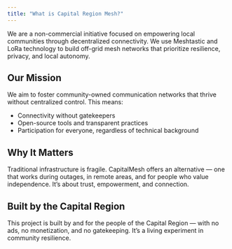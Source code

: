 ```yaml
---
title: "What is Capital Region Mesh?"
---
```


We are a non-commercial initiative focused on empowering local communities through decentralized connectivity. We use Meshtastic and LoRa technology to build off-grid mesh networks that prioritize resilience, privacy, and local autonomy.

## Our Mission

We aim to foster community-owned communication networks that thrive without centralized control. This means:

- Connectivity without gatekeepers
- Open-source tools and transparent practices
- Participation for everyone, regardless of technical background

## Why It Matters

Traditional infrastructure is fragile. CapitalMesh offers an alternative — one that works during outages, in remote areas, and for people who value independence. It’s about trust, empowerment, and connection.

## Built by the Capital Region

This project is built by and for the people of the Capital Region — with no ads, no monetization, and no gatekeeping. It’s a living experiment in community resilience.
